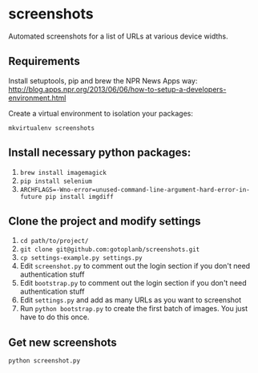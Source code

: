 screenshots
===========

Automated screenshots for a list of URLs at various device widths.

## Requirements

Install setuptools, pip and brew the NPR News Apps way:
http://blog.apps.npr.org/2013/06/06/how-to-setup-a-developers-environment.html

Create a virtual environment to isolation your packages:

`mkvirtualenv screenshots`

## Install necessary python packages:

1. `brew install imagemagick`
1. `pip install selenium`
1. `ARCHFLAGS=-Wno-error=unused-command-line-argument-hard-error-in-future pip install imgdiff`

## Clone the project and modify settings

1. `cd path/to/project/`
1. `git clone git@github.com:gotoplanb/screenshots.git`
1. `cp settings-example.py settings.py`
1. Edit `screenshot.py` to comment out the login section if you don't need authentication stuff
1. Edit `bootstrap.py` to comment out the login section if you don't need authentication stuff
1. Edit `settings.py` and add as many URLs as you want to screenshot
1. Run `python bootstrap.py` to create the first batch of images. You just have to do this once.

## Get new screenshots

`python screenshot.py`